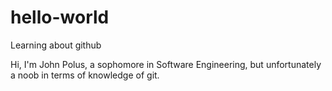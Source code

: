# hello-world
Learning about github

Hi, I'm John Polus, a sophomore in Software Engineering, but unfortunately a noob in terms
of knowledge of git.
